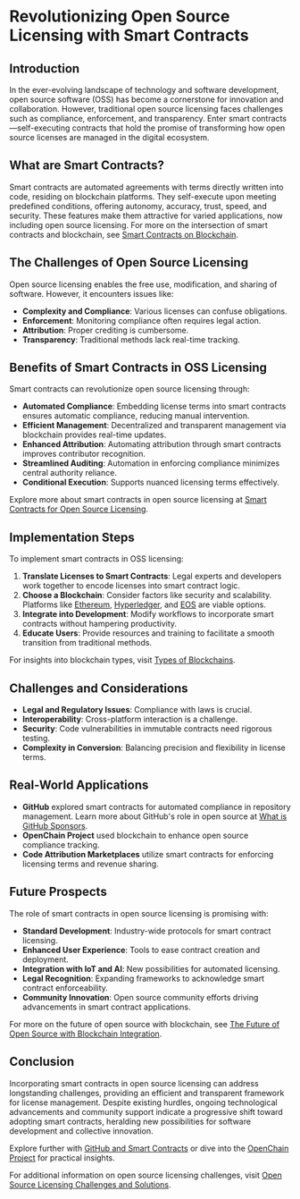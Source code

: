 # Revolutionizing Open Source Licensing with Smart Contracts

## Introduction

In the ever-evolving landscape of technology and software development, open source software (OSS) has become a cornerstone for innovation and collaboration. However, traditional open source licensing faces challenges such as compliance, enforcement, and transparency. Enter smart contracts—self-executing contracts that hold the promise of transforming how open source licenses are managed in the digital ecosystem.

## What are Smart Contracts?

Smart contracts are automated agreements with terms directly written into code, residing on blockchain platforms. They self-execute upon meeting predefined conditions, offering autonomy, accuracy, trust, speed, and security. These features make them attractive for varied applications, now including open source licensing. For more on the intersection of smart contracts and blockchain, see [Smart Contracts on Blockchain](https://www.license-token.com/wiki/smart-contracts-on-blockchain).

## The Challenges of Open Source Licensing

Open source licensing enables the free use, modification, and sharing of software. However, it encounters issues like:

- **Complexity and Compliance**: Various licenses can confuse obligations.
- **Enforcement**: Monitoring compliance often requires legal action.
- **Attribution**: Proper crediting is cumbersome.
- **Transparency**: Traditional methods lack real-time tracking.

## Benefits of Smart Contracts in OSS Licensing

Smart contracts can revolutionize open source licensing through:

- **Automated Compliance**: Embedding license terms into smart contracts ensures automatic compliance, reducing manual intervention.
- **Efficient Management**: Decentralized and transparent management via blockchain provides real-time updates.
- **Enhanced Attribution**: Automating attribution through smart contracts improves contributor recognition.
- **Streamlined Auditing**: Automation in enforcing compliance minimizes central authority reliance.
- **Conditional Execution**: Supports nuanced licensing terms effectively.

Explore more about smart contracts in open source licensing at [Smart Contracts for Open Source Licensing](https://www.license-token.com/wiki/smart-contracts-for-open-source-licensing).

## Implementation Steps

To implement smart contracts in OSS licensing:

1. **Translate Licenses to Smart Contracts**: Legal experts and developers work together to encode licenses into smart contract logic.
2. **Choose a Blockchain**: Consider factors like security and scalability. Platforms like [Ethereum](https://ethereum.org/en/), [Hyperledger](https://www.hyperledger.org/), and [EOS](https://eos.io/) are viable options.
3. **Integrate into Development**: Modify workflows to incorporate smart contracts without hampering productivity.
4. **Educate Users**: Provide resources and training to facilitate a smooth transition from traditional methods.

For insights into blockchain types, visit [Types of Blockchains](https://www.license-token.com/wiki/types-of-blockchains).

## Challenges and Considerations

- **Legal and Regulatory Issues**: Compliance with laws is crucial.
- **Interoperability**: Cross-platform interaction is a challenge.
- **Security**: Code vulnerabilities in immutable contracts need rigorous testing.
- **Complexity in Conversion**: Balancing precision and flexibility in license terms.

## Real-World Applications

- **GitHub** explored smart contracts for automated compliance in repository management. Learn more about GitHub's role in open source at [What is GitHub Sponsors](https://www.license-token.com/wiki/what-is-git-hub-sponsors).
- **OpenChain Project** used blockchain to enhance open source compliance tracking.
- **Code Attribution Marketplaces** utilize smart contracts for enforcing licensing terms and revenue sharing.

## Future Prospects

The role of smart contracts in open source licensing is promising with:

- **Standard Development**: Industry-wide protocols for smart contract licensing.
- **Enhanced User Experience**: Tools to ease contract creation and deployment.
- **Integration with IoT and AI**: New possibilities for automated licensing.
- **Legal Recognition**: Expanding frameworks to acknowledge smart contract enforceability.
- **Community Innovation**: Open source community efforts driving advancements in smart contract applications.

For more on the future of open source with blockchain, see [The Future of Open Source with Blockchain Integration](https://www.license-token.com/wiki/the-future-of-open-source-with-blockchain-integration).

## Conclusion

Incorporating smart contracts in open source licensing can address longstanding challenges, providing an efficient and transparent framework for license management. Despite existing hurdles, ongoing technological advancements and community support indicate a progressive shift toward adopting smart contracts, heralding new possibilities for software development and collective innovation.

Explore further with [GitHub and Smart Contracts](https://github.com/) or dive into the [OpenChain Project](https://www.openchainproject.org/) for practical insights.

For additional information on open source licensing challenges, visit [Open Source Licensing Challenges and Solutions](https://www.license-token.com/wiki/open-source-licensing-challenges-and-solutions).